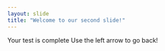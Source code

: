 ```yaml
---
layout: slide
title: "Welcome to our second slide!"
---
```

Your test is complete
Use the left arrow to go back!
